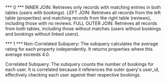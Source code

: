 *** 0 ***
INNER JOIN: Retrieves only records with matching entries in both tables (users with bookings).
LEFT JOIN: Retrieves all records from the left table (properties) and matching records from the right table (reviews), including those with no reviews.
FULL OUTER JOIN: Retrieves all records from both tables, including those without matches (users without bookings and bookings without linked users).

*** 1 ***
Non-Correlated Subquery: The subquery calculates the average rating for each property independently. It returns properties where this average exceeds 4.0.

Correlated Subquery: The subquery counts the number of bookings for each user. It is correlated because it references the outer query's user_id, effectively checking each user against their respective bookings.